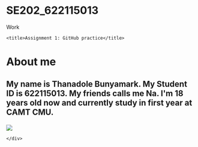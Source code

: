 # SE202_622115013
Work

<!DOCTYPE html>
<html>

<head>
    <meta charset="utf-8" />
    <link rel="stylesheet" href="style.css" />
  
    <title>Assignment 1: GitHub practice</title>
</head>

<body>
    <h1>About me</h1>
    <div>
        <h2>
            <p> My name is Thanadole Bunyamark. My Student ID is 622115013. My friends calls me Na. I'm 18 years old now and currently   study in first year at CAMT CMU. 
        </h2>
        </p>
        <img src="![me](https://user-images.githubusercontent.com/59790128/72216644-76835700-3556-11ea-85d5-8920ec6f738f.png)">
        
       
    </div>
</body>

</html>

